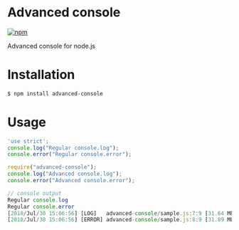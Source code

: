 # Advanced console

[![npm](https://img.shields.io/npm/v/advanced-console)](https://www.npmjs.com/package/advanced-console)

Advanced console for node.js

# Installation
```sh
$ npm install advanced-console
```
# Usage
```javascript
'use strict';
console.log("Regular console.log");
console.error("Regular console.error");

require("advanced-console");
console.log("Advanced console.log");
console.error("Advanced console.error");

// console output
Regular console.log
Regular console.error
[2018/Jul/30 15:06:56] [LOG]   advanced-console/sample.js:7:9 [31.64 MB] Advanced console.log
[2018/Jul/30 15:06:56] [ERROR] advanced-console/sample.js:8:9 [31.89 MB] Advanced console.error
```
